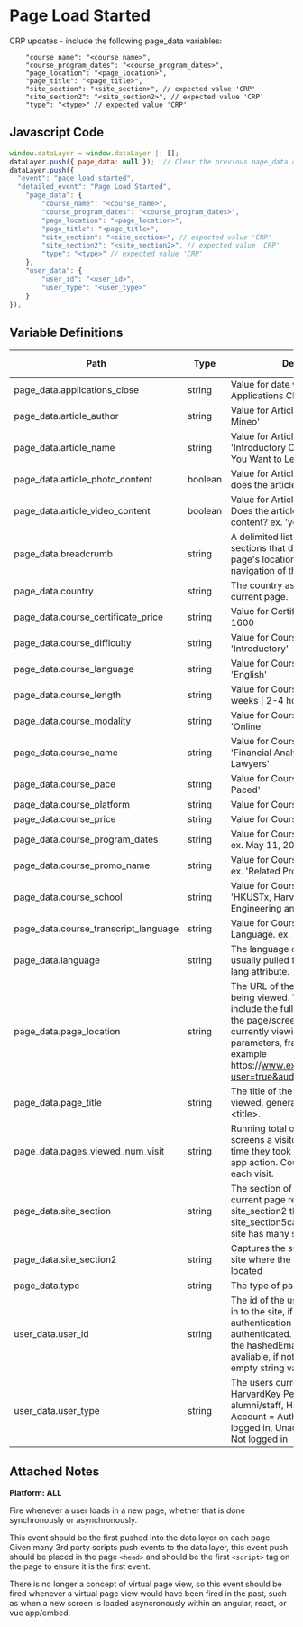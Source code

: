 # Page Load Started

CRP updates - include the following page_data variables:

        "course_name": "<course_name>",
        "course_program_dates": "<course_program_dates>",
        "page_location": "<page_location>",
        "page_title": "<page_title>",
        "site_section": "<site_section>", // expected value 'CRP'
        "site_section2": "<site_section2>", // expected value 'CRP'
        "type": "<type>" // expected value 'CRP'

### 

## Javascript Code
```js
window.dataLayer = window.dataLayer || [];
dataLayer.push({ page_data: null });  // Clear the previous page_data object.
dataLayer.push({
  "event": "page_load_started",
  "detailed_event": "Page Load Started",
    "page_data": {
        "course_name": "<course_name>",
        "course_program_dates": "<course_program_dates>",
        "page_location": "<page_location>",
        "page_title": "<page_title>",
        "site_section": "<site_section>", // expected value 'CRP'
        "site_section2": "<site_section2>", // expected value 'CRP'
        "type": "<type>" // expected value 'CRP'
    },
    "user_data": {
        "user_id": "<user_id>",
        "user_type": "<user_type>"
    }
});
```

## Variable Definitions

|Path|Type|Description|Example|Pattern|Min Length|Max Length|Minimum|Maximum|Multiple Of|
| --- | --- | --- | --- | --- | --- | --- | --- | --- | --- |
|page_data.applications_close|string|Value for date when the Applications Close for a course.|Jul 10, 2023|||||||
|page_data.article_author|string|Value for Article Author. ex. 'Liz Mineo'|Liz Mineo, John Smith,  Aswita Tan-McGrory, Harvard Online|||||||
|page_data.article_name|string|Value for Article Name. ex 'Introductory Courses for Anything You Want to Learn in 2023'|Introductory Courses for Anything You Want to Learn in 2023|||||||
|page_data.article_photo_content|boolean|Value for Article Photo Content; does the article contain an images?|yes, no|||||||
|page_data.article_video_content|boolean|Value for Article Video Content. Does the article contain any video content? ex. 'yes'|yes, no|||||||
|page_data.breadcrumb|string|A delimited list of hierarchical sections that describe the current page's location within the navigation of the site.|Home&gt;Women&gt;Tops&gt;Sweaters, Mens - Tops - Sweaters - Supmina, Wool, Rayon, Checkout &gt; Order Thank You|||||||
|page_data.country|string|The country associated with the current page.|US, CA, FR, UK|||||||
|page_data.course_certificate_price|string|Value for Certificate Price - ex. 1600|1600, 950, 0, 25.00|||||||
|page_data.course_difficulty|string|Value for Course Difficulty. ex. 'Introductory'|introductory, intermediate|||||||
|page_data.course_language|string|Value for Course Language. ex. 'English'|english|||||||
|page_data.course_length|string|Value for Course Length. ex. '8 weeks \| 2-4 hours a week'|8 weeks \| 2-4 hours a week, 4 weeks 1-2 hours a week, 5 weeks long|||||||
|page_data.course_modality|string|Value for Course Modality - ex. 'Online'|on\_campus, online, online\_hybrid, flex, ...|||||||
|page_data.course_name|string|Value for Course Name. ex 'Financial Analysis and Valuation for Lawyers'|Financial Analysis and Valuation for Lawyers, Data Privacy and Technology|||||||
|page_data.course_pace|string|Value for Course Pace. ex. 'Self-Paced'|self-paced, instructor|||||||
|page_data.course_platform|string|Value for Course Platform. ex. edX'|hbs, edx, ...|||||||
|page_data.course_price|string|Value for Course Price. ex. '1600'|1600, 945, 125.00|||||||
|page_data.course_program_dates|string|Value for Course Program Dates. ex. May 11, 2022 – May 10, 2023|May 11, 2022 – May 10, 2023|||||||
|page_data.course_promo_name|string|Value for Course Promotion Name. ex. 'Related Products'|Related Products|||||||
|page_data.course_school|string|Value for Course School. ex. 'HKUSTx, Harvard School of Engineering and Applied Sciences'|HKUSTx, HarvardX, CaltechX, Harvard School of Engineering and Applied Sciences|||||||
|page_data.course_transcript_language|string|Value for Course Transcript Language. ex. 'English'|english|||||||
|page_data.language|string|The language of the current page, usually pulled from the &lt;html&gt; tag lang attribute.|en-us, en-gb, ch-cn, fr-ca, fr-fr|||||||
|page_data.page_location|string|The URL of the page currently being viewed. This value will include the full, unaltered URL of the page\/screen the user is currently viewing, including query parameters, fragments, etc., for example https:\/\/www.example.com\/home?user=true&audience=test\#aboutus.|https:\/\/www.example.com\/home?user=true&audience=test\#aboutus|||||||
|page_data.page_title|string|The title of the page currently being viewed, generally available in &lt;title&gt;.|Data Science Principles \| Harvard Online Course, 18th-Century Opera: Handel & Mozart|||||||
|page_data.pages_viewed_num_visit|string|Running total of how many pages or screens a visitor had viewed at the time they took a website or mobile app action. Count re-starts with each visit.||||||||
|page_data.site_section|string|The section of the site that the current page resides in. site\_section2 through site\_section5can also be used if the site has many sections.|series, blog, news, make-a-course|||||||
|page_data.site_section2|string|Captures the sub-section of the site where the page being viewed is located|series &gt; harvard-on-digital, series &gt; leadership, course &gt; data-privacy-technology, course &gt; digital-health|||||||
|page_data.type|string|The type of page currently viewed.|home, pdp, article|||||||
|user_data.user_id|string|The id of the user currently logged in to the site, if the site offers authentication and the user is authenticated. For CRP this will be the hashedEmail value when avaliable, if not avaliable pass an empty string value ("")|ba7816bf8f01cfea414140de5dae2223b00361a396177a9cb410ff61f20015ad|||||||
|user_data.user_type|string|The users current login status, HarvardKey People = Har alumni/staff, Harvard Guest Account = Authenticated User, logged in, Unauthenticated User = Not logged in | HarvardKey, Harvard Guest Account, Unauthenticated User|||||||


## Attached Notes

<p dir="auto"><span style="font-weight: 400;"><strong>Platform: ALL</strong></span></p>
<p dir="auto">Fire whenever a user loads in a new page, whether that is done synchronously or asynchronously.</p>
<p dir="auto">This event should be the first pushed into the data layer on each page. Given many 3rd party scripts push events to the data layer, this event push should be placed in the page&nbsp;<code>&lt;head&gt;</code>&nbsp;and should be the first&nbsp;<code>&lt;script&gt;</code>&nbsp;tag on the page to ensure it is the first event.</p>
<p dir="auto">There is no longer a concept of virtual page view, so this event should be fired whenever a virtual page view would have been fired in the past, such as when a new screen is loaded asyncronously within an angular, react, or vue app/embed.</p>
